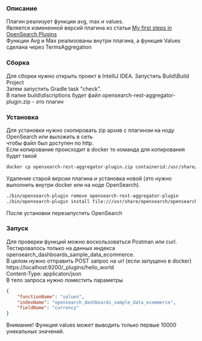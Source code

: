 ### Описание  
Плагин реализует функции avg, max и values.  
Является измененной версий плагина из статьи [My first steps in OpenSearch Plugins](https://opensearch.org/blog/technical-posts/2021/06/my-first-steps-in-opensearch-plugins/)  
Функции Avg и Max реализованы внутри плагина, а функция Values сделана через TermsAggregation  

### Сборка  
Для сборки нужно открыть проект в IntelliJ IDEA. Запустить Build\Build Project  
Затем запустить Gradle task "check".  
В папке build\discriptions будет файл opensearch-rest-aggregator-plugin.zip - это плагин  

### Установка  
Для установки нужно cкопировать zip архив с плагином на ноду OpenSearch или выложить в сеть  
чтобы файл был доступен по http.  
Если копирование происходит в docker то команда для копирования будет такой  
```bash
docker cp opensearch-rest-aggregator-plugin.zip containerid:/usr/share/opensearch/
```

Удаление старой версии плагина и установка новой (это нужно выполнить внутри docker или на ноде OpenSearch).
```bash
./bin/opensearch-plugin remove opensearch-rest-aggregator-plugin
./bin/opensearch-plugin install file:///usr/share/opensearch/opensearch-rest-aggregator-plugin.zip
```
После установки перезапустить OpenSearch

### Запуск  
Для проверки функций можно воскользоваться Postman или curl.  
Тестировалось только на данных индекса opensearch_dashboards_sample_data_ecommerce.  
В целом нужно отправить POST запрос на url (если запущено в docker)
https://localhost:9200/_plugins/hello_world  
Content-Type: applicaton/json  
В тело запроса нужно поместить параметры  
```json
{
    "functionName": "values",
    "indexName": "opensearch_dashboards_sample_data_ecommerce",
    "fieldName": "currency"
}
```  
Внимание! Функция values может выводить только первые 10000 уникальных значений.  
